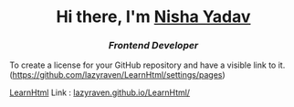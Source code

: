 <h1 align="center"> Hi there, I'm <a href="https://www.linkedin.com/in/nishayadav1703/" target="_blank" rel="noopener noreferrer"> Nisha Yadav</a> 
<h3 align="center"><i>Frontend Developer</i></h3>


To create a license for your GitHub repository and have a visible link to it. (https://github.com/lazyraven/LearnHtml/settings/pages)

[LearnHtml](https://lazyraven.github.io/LearnHtml/)
Link : [lazyraven.github.io/LearnHtml/](https://lazyraven.github.io/LearnHtml/)
